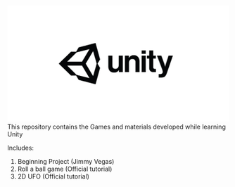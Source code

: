 
![image](https://github.com/Kechushou/Unity/blob/master/images/unity.jpg)
This repository contains the Games and materials developed while learning Unity

Includes:
1. Beginning Project (Jimmy Vegas)
2. Roll a ball game (Official tutorial)
3. 2D UFO (Official tutorial)
